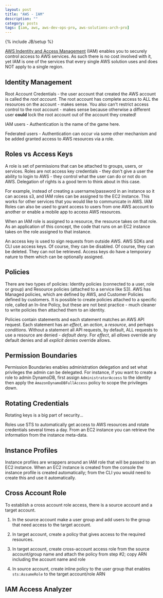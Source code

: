 ```yaml
---
layout: post
title: "AWS - IAM"
description: ""
category: posts
tags: [iam, aws, aws-dev-ops-pro, aws-solutions-arch-pro]
---
```

{% include JB/setup %}

[AWS Indentity and Access Management](https://aws.amazon.com/iam/) (IAM) enables you to securely control access to AWS services. As such there is no cost involved with it, yet IAM is one of the services that every single AWS solution uses and does NOT apply to a single region.

## Identity Management

Root Account Credentials - the user account that created the AWS account is called the *root account*. The root account has complete access to ALL the resources on the account - makes sense. You also can't restrict access control to the root account - makes sense because otherwise a different user **could** lock the root account out of the account they created!

IAM users - Authentication is the name of the game here. 

Federated users - Authentication can occur via some other mechanism and be added granted access to AWS resources via a role. 

## Roles vs Access Keys

A role is set of permissions that can be attached to groups, users, or services. Roles are not access key credentials - they don't give a user the ability to login to AWS - they control what the user can do or not do on AWS. Delegation of rights is a good term to think about in this case.

For example, instead of creating a username/password in an instance so it can access s3, and IAM roles can be assigned to the EC2 instance. This works for other services that you would like to communicate in AWS. IAM Roles can also be used to grant access to users from one AWS account to another or enable a mobile app to access AWS resources.

When an IAM role is assigned to a resource, the resource takes on that role. As an application of this concept, the code that runs on an EC2 instance takes on the role assigned to that instance.

An access key is used to sign requests from outside AWS. AWS SDKs and CLI use access keys. Of course, they can be disabled. Of course, they can be deleted. They can not be retrieved. Access keys do have a temporary nature to them which can be optionally assigned.

## Policies

There are two types of policies: Identity policies (connected to a user, role or group) and Resource policies (attached to a service like S3). AWS has Managed policies, which are defined by AWS, and Customer Policies defined by customers. It is possible to create policies attached to a specific role, called an In-line Policy, but these are not best practice - much cleaner to write policies then attached them to an identity.

Policies contain statements and each statement matches an AWS API request. Each statement has an *effect*, an *action*, a *resource*, and perhaps *conditions*.  Without a statement all API requests, by default, ALL requests to use a resource are denied - *default deny*. For *effect*, all *allows* override any default denies and all *explicit denies* override allows.

## Permission Boundaries

Permission Boundaries enables administration delegation and set what privileges the admin can be delegated. For instance, if you want to create a role to admin DynamoDB, first assign ```AdministratorAccess``` to the identity then apply the ```AmazonDynamoDBFullAccess``` policy to scope the privileges down.

## Rotating Credentials

Rotating keys is a big part of security... 

Roles use STS to automatically get access to AWS resources and rotate credentials several times a day. From an EC2 instance you can retrieve the information from the instance meta-data.

## Instance Profiles

Instance profiles are wrappers around an IAM role that will be passed to an EC2 instance. When an EC2 instance is created from the console the instance profile is created automatically; from the CLI you would need to create this and use it automatically.

## Cross Account Role

To establish a cross account role access, there is a source account and a target account. 

1. In the source account make a user group and add users to the group that need access to the target account.

2. In target account, create a policy that gives access to the required resources.

3. In target account, create cross-account access role from the source account/group name and attach the policy from step #2; copy ARN including the account name and role

4. In source account, create inline policy to the user group that enables `sts:AssumeRole` to the target account/role ARN

## IAM Access Analyzer
